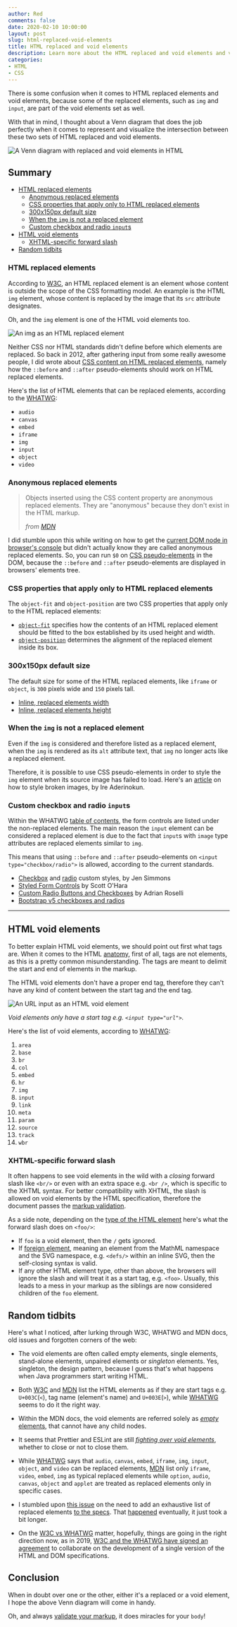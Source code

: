 ```yaml
---
author: Red
comments: false
date: 2020-02-10 10:00:00
layout: post
slug: html-replaced-void-elements
title: HTML replaced and void elements
description: Learn more about the HTML replaced and void elements and visualize the intersection of these two HTML elements sets using a Venn diagram.
categories:
- HTML
- CSS
---
```


There is some confusion when it comes to HTML replaced elements and void elements, because some of the replaced elements, such as `img` and `input`, are part of the void elements set as well.

With that in mind, I thought about a Venn diagram that does the job perfectly when it comes to represent and visualize the intersection between these two sets of HTML replaced and void elements.

![A Venn diagram with replaced and void elements in HTML](/dist/uploads/2020/02/html-replaced-void-elements-venn.png)

<!-- more -->

## Summary
- [HTML replaced elements](#html-replaced-elements)
  - [Anonymous replaced elements](#anonymous-replaced-elements)
  - [CSS properties that apply only to HTML replaced elements](#css-properties-that-apply-only-to-html-replaced-elements)
  - [300x150px default size](#300x150px-default-size)
  - [When the `img` is not a replaced element](#when-the-img-is-not-a-replaced-element)
  - [Custom checkbox and radio `input`s](#custom-checkbox-and-radio-inputs)
- [HTML void elements](#html-void-elements)
  - [XHTML-specific forward slash](#xhtml-specific-forward-slash)
- [Random tidbits](#random-tidbits)

### HTML replaced elements

According to [W3C](https://drafts.csswg.org/css-display/#replaced-element), an HTML replaced element is an element whose content is outside the scope of the CSS formatting model. An example is the HTML `img` element, whose content is replaced by the image that its `src` attribute designates.

Oh, and the `img` element is one of the HTML void elements too.

![An img as an HTML replaced element](/dist/uploads/2020/02/html-img-replaced-element.png)

Neither CSS nor HTML standards didn't define before which elements are replaced. So back in 2012, after gathering input from some really awesome people, I did wrote about [CSS content on HTML replaced elements](/css-generated-content-replaced-elements/), namely how the `::before` and `::after` pseudo-elements should work on HTML replaced elements.

Here's the list of HTML elements that can be replaced elements, according to the [WHATWG](https://html.spec.whatwg.org/multipage/rendering.html#replaced-elements):

- `audio`
- `canvas`
- `embed`
- `iframe`
- `img`
- `input`
- `object`
- `video`

### Anonymous replaced elements

> Objects inserted using the CSS content property are anonymous replaced elements. They are "anonymous" because they don't exist in the HTML markup.
>
> *from [MDN](https://developer.mozilla.org/en-US/docs/Web/CSS/Replaced_element)*

I did stumble upon this while writing on how to get the [current DOM node in browser's console](/current-dom-node-console/#0-on-css-pseudo-elements-in-the-dom) but didn't actually know they are called anonymous replaced elements. So, you can run `$0` on [CSS pseudo-elements](/before-after-pseudo-elements/) in the DOM, because the `::before` and `::after` pseudo-elements are displayed in browsers' elements tree.

### CSS properties that apply only to HTML replaced elements

The `object-fit` and `object-position` are two CSS properties that apply only to the HTML replaced elements:

- [`object-fit`](https://developer.mozilla.org/en-US/docs/Web/CSS/object-fit) specifies how the contents of an HTML replaced element should be fitted to the box established by its used height and width.
- [`object-position`](https://developer.mozilla.org/en-US/docs/Web/CSS/object-position) determines the alignment of the replaced element inside its box.

### 300x150px default size

The default size for some of the HTML replaced elements, like `iframe` or `object`, is `300` pixels wide and `150` pixels tall.

- [Inline, replaced elements width](https://www.w3.org/TR/CSS22/visudet.html#inline-replaced-width)
- [Inline, replaced elements height](https://www.w3.org/TR/CSS22/visudet.html#inline-replaced-height)

### When the `img` is not a replaced element

Even if the `img` is considered and therefore listed as a replaced element, when the `img` is rendered as its `alt` attribute text, that `img` no longer acts like a replaced element.

Therefore, it is possible to use CSS pseudo-elements in order to style the `img` element when its source image has failed to load. Here's an [article](https://bitsofco.de/styling-broken-images/) on how to style broken images, by Ire Aderinokun.

### Custom checkbox and radio `input`s

Within the WHATWG [table of contents](https://html.spec.whatwg.org/), the form controls are listed under the non-replaced elements. The main reason the `input` element can be considered a replaced element is due to the fact that `input`s with `image` type attributes are replaced elements similar to `img`.

This means that using `::before` and `::after` pseudo-elements on `<input type="checkbox/radio">` is allowed, according to the current standards.

- [Checkbox](https://codepen.io/jensimmons/pen/KKPzxJa) and [radio](https://codepen.io/jensimmons/pen/JjPXeqN) custom styles, by Jen Simmons
- [Styled Form Controls](https://scottaohara.github.io/a11y_styled_form_controls/) by Scott O'Hara
- [Custom Radio Buttons and Checkboxes](https://adrianroselli.com/2017/05/under-engineered-custom-radio-buttons-and-checkboxen.html) by Adrian Roselli
- [Bootstrap v5 checkboxes and radios](https://twbs-bootstrap.netlify.com/docs/4.3/forms/checks/)

---

## HTML void elements

To better explain HTML void elements, we should point out first what tags are. When it comes to the HTML [anatomy](/things-you-should-know-about-css-anatomy/), first of all, tags are not elements, as this is a pretty common misunderstanding. The tags are meant to delimit the start and end of elements in the markup.

The HTML void elements don't have a proper end tag, therefore they can't have any kind of content between the start tag and the end tag.

![An URL input as an HTML void element](/dist/uploads/2020/02/html-input-void-element.png)

*Void elements only have a start tag e.g. `<input type="url">`.*

Here's the list of void elements, according to [WHATWG](https://html.spec.whatwg.org/multipage/syntax.html#elements-2):

1. `area`
2. `base`
3. `br`
4. `col`
5. `embed`
6. `hr`
7. `img`
8. `input`
9. `link`
10. `meta`
11. `param`
12. `source`
13. `track`
14. `wbr`

### XHTML-specific forward slash

It often happens to see void elements in the wild with a *closing* forward slash like `<br/>` or even with an extra space e.g. `<br />`, which is specific to the XHTML syntax. For better compatibility with XHTML, the slash is allowed on void elements by the HTML specification, therefore the document passes the [markup validation](https://validator.w3.org/).

As a side note, depending on the [type of the HTML element](https://html.spec.whatwg.org/multipage/syntax.html#elements-2) here's what the forward slash does on `<foo/>`:

- If `foo` is a void element, then the `/` gets ignored.
- If [foreign element](https://html.spec.whatwg.org/multipage/syntax.html#foreign-elements), meaning an element from the MathML namespace and the SVG namespace, e.g. `<defs/>` within an inline SVG, then the self-closing syntax is valid.
- If any other HTML element type, other than above, the browsers will ignore the slash and will treat it as a start tag, e.g. `<foo>`. Usually, this leads to a mess in your markup as the siblings are now considered children of the `foo` element.

## Random tidbits

Here's what I noticed, after lurking through W3C, WHATWG and MDN docs, old issues and forgotten corners of the web:

- The void elements are often called empty elements, single elements, stand-alone elements, unpaired elements or *singleton* elements. Yes, singleton, the design pattern, because I guess that's what happens when Java programmers start writing HTML.

- Both [W3C](https://www.w3.org/TR/html52/syntax.html) and [MDN](https://developer.mozilla.org/en-US/docs/Web/HTML/Element) list the HTML elements as if they are start tags e.g. `U+003C`(`<`), tag name (element's name) and `U+003E`(`>`), while [WHATWG](https://html.spec.whatwg.org/multipage/syntax.html) seems to do it the right way.

- Within the MDN docs, the void elements are referred solely as [*empty* elements](https://developer.mozilla.org/en-US/docs/Glossary/Empty_element), that cannot have any child nodes.

- It seems that Prettier and ESLint are still [*fighting over void elements*](https://github.com/prettier/prettier/issues/5246#issuecomment-565585320), whether to close or not to close them.

- While [WHATWG](https://html.spec.whatwg.org/multipage/rendering.html#replaced-elements) says that `audio`, `canvas`, `embed`, `iframe`, `img`, `input`, `object`, and `video` can be replaced elements, [MDN](https://developer.mozilla.org/en-US/docs/Web/CSS/Replaced_element) list only `iframe`, `video`, `embed`, `img` as typical replaced elements while `option`, `audio`, `canvas`, `object` and `applet` are treated as replaced elements only in specific cases.

- I stumbled upon [this issue](https://www.w3.org/Bugs/Public/show_bug.cgi?id=28904) on the need to add an exhaustive list of replaced elements [to the specs](https://html.spec.whatwg.org/multipage/rendering.html#replaced-elements). That [happened](https://github.com/whatwg/html/pull/2857) eventually, it just took a bit longer.

- On the [W3C vs WHATWG](https://lists.w3.org/Archives/Public/www-archive/2014Apr/0034.html) matter, hopefully, things are going in the right direction now, as in 2019, [W3C and the WHATWG have signed an agreement](https://www.w3.org/blog/2019/05/w3c-and-whatwg-to-work-together-to-advance-the-open-web-platform/) to collaborate on the development of a single version of the HTML and DOM specifications.

## Conclusion

When in doubt over one or the other, either it's a replaced or a void element, I hope the above Venn diagram will come in handy.

Oh, and always [validate your markup](https://validator.w3.org/nu/), it does miracles for your `body`!
